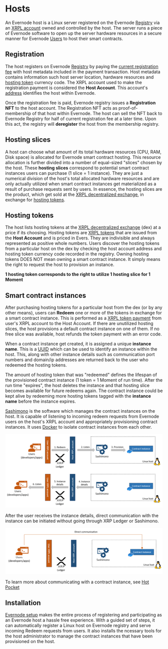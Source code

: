 # Hosts
An Evernode host is a Linux server registered on the Evernode [Registry](../registry/index.md) via an [XRPL account](https://xrpl.org/accounts.html) owned and controlled by the host. The server runs a piece of Evernode software to open up the server hardware resources in a secure manner for Evernode [Users](../users/index.md) to host their smart contracts.

## Registration
The host registers on Evernode [Registry](../registry/index.md) by paying the [current registration fee](../tokenomics/index.md#regfee) with host metadata included in the payment transaction. Host metadata contains information such host server location, hardware resources and [hosting token](#hosting-tokens) currency code. The XRPL account used to make the registration payment is considered the **Host Account**. This account's [address](https://xrpl.org/accounts.html#addresses) identifies the host within Evernode.

Once the registration fee is paid, Evernode registry issues a **Registration NFT** to the host account. The Registration NFT acts as proof-of-membership of that host within Evernode. The host can sell the NFT back to Evernode Registry for half of current registration fee at a later time. Upon this act, the registry will **deregister** the host from the membership registry.

## Hosting slices
A host can choose what amount of its total hardware resources (CPU, RAM, Disk space) is allocated for Evernode smart contract hosting. This resource allocation is further divided into a number of equal-sized "slices" chosen by the host. These **hosting slices** correspond to potential smart contract instances users can purchase (1 slice = 1 instance). They are just a numerical division of the host's total allocated hardware resources and are only actually utilized when smart contract instances get materialized as a result of purchase requests sent by users. In essence, the hosting slices are the product, which get sold at the [XRPL decentralized exchange](https://xrpl.org/decentralized-exchange.html), in exchange for [hosting tokens](#hosting-tokens).

## Hosting tokens
The host lists hosting tokens at the [XRPL decentralized exchange](https://xrpl.org/decentralized-exchange.html) (dex) at a price if its choosing. Hosting tokens are [XRPL tokens](https://xrpl.org/tokens.html) that are issued from the **Host Account** and is priced in Evers. They are indivisible and always represented as positive whole numbers. Users discover the hosting tokens from a particular host on the dex by checking the host account address and hosting token currency code recorded in the registry. Owning hosting tokens DOES NOT mean owning a smart contract instance. It simply means the right to request the host to provision an instance.

**1 hosting token corresponds to the right to utilize 1 hosting slice for 1 Moment**

## Smart contract instances
After purchasing hosting tokens for a particular host from the dex (or by any other means), users can **Redeem** one or more of the tokens in exchange for a smart contract instance. This is performed as a [XRPL token payment](https://xrpl.org/cross-currency-payments.html) from user's XRPL account to the Host Account. If there are unutilized hosting slices, the host provisions a default contract instance on one of them. If no free slice was available, host refunds the token payment with an error code.

When a contract instance get created, it is assigned a unique **instance name**. This is a [UUID](https://en.wikipedia.org/wiki/Universally_unique_identifier) which can be used to identify an instance within the host. This, along with other instance details such as communication port numbers and domain/ip addresses are returned back to the user who redeemed the hosting tokens.

The amount of hosting token that was "redeemed" defines the lifespan of the provisioned contract instance (1 token = 1 Moment of run time). After the run time "expires", the host deletes the instance and that hosting slice becomes available for future redeems again. The contract instance could be kept alive by redeeming more hosting tokens tagged with the **instance name** before the instance expires.

[Sashimono](sashimono.md) is the software which manages the contract instances on the host. It is capable of listening to incoming redeem requests from Evernode users on the host's XRPL account and appropriately provisioning contract instances. It uses [Docker](https://www.docker.com) to isolate contract instances from each other.

![Instance creation](../img/host-redeem.png)

After the user receives the instance details, direct communication with the instance can be initiated without going through XRP Ledger or Sashimono.

![Instance communication](../img/host-instance-communication.png)

To learn more about communicating with a contract instance, see [Hot Pocket](../hot-pocket/index.md)

## Installation
[Evernode setup](setup.md) makes the entire process of registering and participating as an Evernode host a hassle free experience. With a guided set of steps, it can automatically register a Linux host on Evernode registry and serve incoming Redeem requests from users. It also installs the ncessary tools for the host administrator to manage the contract instances that have been provisioned on the host.